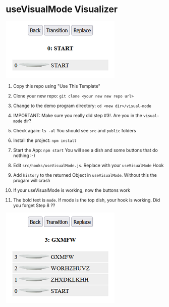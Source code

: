 # useVisualMode Visualizer

<img src="images/start.png"  title="useVisualMode Initial Stack">

1. Copy this repo using "Use This Template"

2. Clone your new repo: `git clone <your new new repo url>`

3.  Change to the demo program directory:  `cd <new dir>/visual-mode`

4. IMPORTANT:  Make sure you really did step #3!.  Are you in the `visual-mode` dir?

5. Check again:  `ls -al`  You should see `src` and `public` folders

6. Install the project: `npm install`

7. Start the App:  `npm start`  You will see a dish and some buttons that do nothing :-) 

7. Edit `src/hooks/useVisualMode.js`.  Replace with your `useVisualMode` Hook

8. Add `history` to the returned Object in `useVisualMode`.  Without this the progam will crash

9. If your useVisualMode is working, now the buttons work

10. The bold text is `mode`. If mode is the top dish, your hook is working.   Did you forget Step 8 ??
<img src="images/screen.png"  title="useVisualMode Stack">